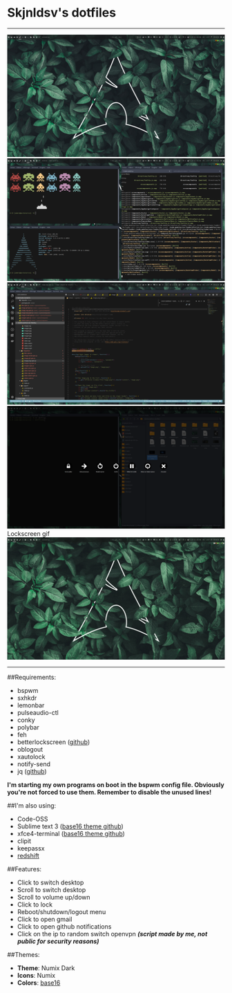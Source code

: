 # Skjnldsv's dotfiles
------------------------
![screenshot1](https://raw.githubusercontent.com/skjnldsv/dotfiles/master/Screenshot1.png)
![screenshot2](https://raw.githubusercontent.com/skjnldsv/dotfiles/master/Screenshot2.png)
![screenshot3](https://raw.githubusercontent.com/skjnldsv/dotfiles/master/Screenshot3.png)
![screenshot4](https://raw.githubusercontent.com/skjnldsv/dotfiles/master/Screenshot4.png)
Lockscreen gif
![screenvid](https://raw.githubusercontent.com/skjnldsv/dotfiles/master/Screenvid.gif)

------------------------
##Requirements:
- bspwm
- sxhkdr
- lemonbar
- pulseaudio-ctl
- conky
- polybar
- feh
- betterlockscreen ([github][betterlockscreen])
- oblogout
- xautolock
- notify-send
- jq ([github][jq])

**I'm starting my own programs on boot in the bspwm config file. Obviously you're not forced to use them. Remember to disable the unused lines!**

##I'm also using:
- Code-OSS
- Sublime text 3 ([base16 theme github][base16-subl])
- xfce4-terminal ([base16 theme github][base16-term])
- clipit
- keepassx
- [redshift][redshift]

##Features:
- Click to switch desktop
- Scroll to switch desktop
- Scroll to volume up/down
- Click to lock
- Reboot/shutdown/logout menu
- Click to open gmail
- Click to open github notifications
- Click on the ip to random switch openvpn ***(script made by me, not public for security reasons)***

##Themes:
- **Theme**: Numix Dark
- **Icons**: Numix
- **Colors**: [base16][base16]


[base16-subl]: https://github.com/chriskempson/base16-textmate
[base16-term]: https://github.com/chriskempson/base16-xfce4-terminal
[base16]: https://github.com/chriskempson/base16
[redshift]: http://jonls.dk/redshift/
[betterlockscreen]: https://github.com/pavanjadhaw/betterlockscreen
[jq]: https://stedolan.github.io/jq/
